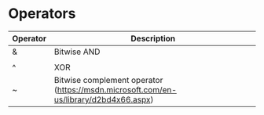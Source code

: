 # Operators

  
| Operator | Description                                                                          |
|----------|--------------------------------------------------------------------------------------|
| &        | Bitwise AND                                                                          |
| |        | Bitwise OR                                                                           |
| ^        | XOR                                                                                  |
| ~        | Bitwise complement operator (https://msdn.microsoft.com/en-us/library/d2bd4x66.aspx) |
<!--stackedit_data:
eyJoaXN0b3J5IjpbLTk2ODUzMDc3M119
-->